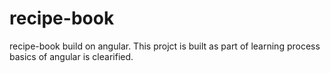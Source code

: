 # recipe-book
recipe-book build on angular.
This projct is built as part of learning process
basics of angular is clearified.
